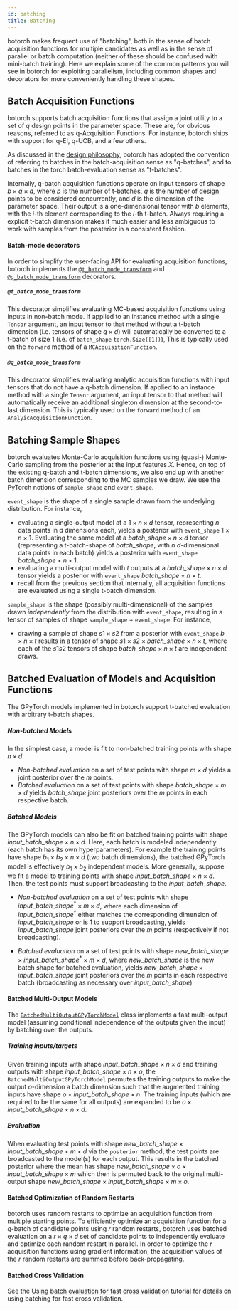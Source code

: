 ```yaml
---
id: batching
title: Batching
---
```


botorch makes frequent use of "batching", both in the sense of batch acquisition
functions for multiple candidates as well as in the sense of parallel or batch
computation (neither of these should be confused with mini-batch training).
Here we explain some of the common patterns you will see in botorch for
exploiting parallelism, including common shapes and decorators for more
conveniently handling these shapes.


## Batch Acquisition Functions

botorch supports batch acquisition functions that assign a joint utility to a
set of $q$ design points in the parameter space. These are, for obvious reasons,
referred to as q-Acquisition Functions. For instance, botorch ships with support
for q-EI, q-UCB, and a few others.

As discussed in the
[design philosophy](design_philosophy#batching-batching-batching),
botorch has adopted the convention of referring to batches in the
batch-acquisition sense as "q-batches", and to batches in the torch
batch-evaluation sense as "t-batches".

Internally, q-batch acquisition functions operate on input tensors of shape
$b \times q \times d$, where $b$ is the number of t-batches, $q$ is the number
of design points to be considered concurrently, and $d$ is the dimension of the
parameter space. Their output is a one-dimensional tensor with $b$ elements,
with the $i$-th element corresponding to the $i$-th t-batch. Always requiring a
explicit t-batch dimension makes it much easier and less ambiguous to work with
samples from the posterior in a consistent fashion.

#### Batch-mode decorators

In order to simplify the user-facing API for evaluating acquisition functions,  
botorch implements the
[`@t_batch_mode_transform`](../api/utils.html#botorch.utils.transforms.t_batch_mode_transform)
and
[`@q_batch_mode_transform`](../api/utils.html#botorch.utils.transforms.q_batch_mode_transform)
decorators.

##### `@t_batch_mode_transform`

This decorator simplifies evaluating MC-based acquisition functions using
inputs in non-batch mode. If applied to an instance method with a single `Tensor`
argument, an input tensor to that method without a t-batch dimension (i.e.
tensors of shape $q \times d$) will automatically be converted to a t-batch of
size 1 (i.e. of `batch_shape` `torch.Size([1])`), This is typically used on the
`forward` method of a `MCAcquisitionFunction`.


##### `@q_batch_mode_transform`

This decorator simplifies evaluating analytic acquisition functions with input
tensors that do not have a q-batch dimension. If applied to an instance method
with a single `Tensor` argument, an input tensor to that method will
automatically receive an additional singleton dimension at the second-to-last
dimension. This is typically used on the `forward` method of an
`AnalyicAcquisitionFunction`.



## Batching Sample Shapes

botorch evaluates Monte-Carlo acquisition functions using (quasi-) Monte-Carlo
sampling from the posterior at the input features $X$. Hence, on top of the
existing q-batch and t-batch dimensions, we also end up with another batch
dimension corresponding to the MC samples we draw. We use the PyTorch notions of
`sample_shape` and `event_shape`.

`event_shape` is the shape of a single sample drawn from the underlying
distribution. For instance,
- evaluating a single-output model at a $1 \times n \times d$ tensor,
  representing $n$ data points in $d$ dimensions each, yields a posterior with
  `event_shape` $1 \times n \times 1$. Evaluating the same model at a
  $\textit{batch_shape} \times n \times d$ tensor (representing a t-batch-shape
  of $\textit{batch_shape}$, with $n$ $d$-dimensional data points in each batch)
  yields a posterior with `event_shape` $\textit{batch_shape} \times n \times 1$.
- evaluating a multi-output model with $t$ outputs at a $\textit{batch_shape}   
  \times n \times d$ tensor yields a posterior with `event_shape`
  $\textit{batch_shape} \times n \times t$.
- recall from the previous section that internally, all acquisition functions
  are evaluated using a single t-batch dimension.

`sample_shape` is the shape (possibly multi-dimensional) of the samples drawn
*independently* from the distribution with `event_shape`, resulting in a tensor
of samples of shape `sample_shape` + `event_shape`. For instance,
- drawing a sample of shape $s1 \times s2$ from a posterior with `event_shape`
  $b \times n \times t$ results in a tensor of shape
  $s1 \times s2 \times \textit{batch_shape} \times n \times t$, where each of
  the $s1 s2$ tensors of shape $\textit{batch_shape} \times n \times t$ are
  independent draws.


## Batched Evaluation of Models and Acquisition Functions
The GPyTorch models implemented in botorch support t-batched evaluation with
arbitrary t-batch shapes.

##### Non-batched Models

In the simplest case, a model is fit to non-batched training points with shape
$n \times d$.
- *Non-batched evaluation* on a set of test points with shape $m \times d$
  yields a joint posterior over the $m$ points.
- *Batched evaluation* on a set of test points with shape
  $\textit{batch_shape} \times m \times d$ yields $\textit{batch_shape}$
  joint posteriors over the $m$ points in each respective batch.

##### Batched Models
The GPyTorch models can also be fit on batched training points with shape
$\textit{input_batch_shape} \times n \times d$. Here, each batch is modeled
independently (each batch has its own hyperparameters).
For example the training points have shape $b_1 \times b_2 \times n \times d$
(two batch dimensions), the batched GPyTorch model is effectively $b_1 \times b_2$
independent models. More generally, suppose we fit a model to training points
with shape $\textit{input_batch_shape} \times n \times d$.
Then, the test points must support broadcasting to the $\textit{input_batch_shape}$.

* *Non-batched evaluation* on a set of test points with shape
  $\textit{input_batch_shape}^* \times m \times d$, where each dimension of
  $\textit{input_batch_shape}^*$ either matches the corresponding dimension of
  $\textit{input_batch_shape}$ or is 1 to support broadcasting, yields
  $\textit{input_batch_shape}$ joint posteriors over the $m$ points
  (respectively if not broadcasting).

* *Batched evaluation* on a set of test points with shape
  $\textit{new_batch_shape} \times \textit{input_batch_shape}^* \times m \times d$,
  where $\textit{new_batch_shape}$ is the new batch shape for batched evaluation,
  yields $\textit{new_batch_shape} \times \textit{input_batch_shape}$ joint
  posteriors over the $m$ points in each respective batch (broadcasting as
  necessary over $\textit{input_batch_shape}$)

#### Batched Multi-Output Models
The [`BatchedMultiOutputGPyTorchModel`](../api/models.html#batchedmultioutputgpytorchmodel)
class implements a fast multi-output model (assuming conditional independence of
the outputs given the input) by batching over the outputs.

##### Training inputs/targets
Given training inputs with shape $\textit{input_batch_shape} \times n \times d$
and training outputs with shape $\textit{input_batch_shape} \times n \times o$,
the `BatchedMultiOutputGPyTorchModel` permutes the training outputs to make the
output $o$-dimension a batch dimension such that the augmented training inputs
have shape $o \times \textit{input_batch_shape} \times n$. The training inputs
(which are required to be the same for all outputs) are expanded to be
$o \times \textit{input_batch_shape} \times n \times d$.

##### Evaluation
When evaluating test points with shape
$\textit{new_batch_shape} \times \textit{input_batch_shape} \times m \times d$
via the `posterior` method, the test points are broadcasted to the model(s) for
each output. This results in the batched posterior where the mean has shape
$\textit{new_batch_shape} \times o \times \textit{input_batch_shape} \times m$
which then is permuted back to the original multi-output shape
$\textit{new_batch_shape} \times \textit{input_batch_shape} \times m \times o$.

#### Batched Optimization of Random Restarts
botorch uses random restarts to optimize an acquisition function from multiple
starting points. To efficiently optimize an acquisition function for a $q$-batch
of candidate points using $r$ random restarts, botorch uses batched
evaluation on a $r \times q \times d$ set of candidate points to independently
evaluate and optimize each random restart in parallel.
In order to optimize the $r$ acquisition functions using gradient information,
the acquisition values of the $r$ random restarts are summed before
back-propagating.

#### Batched Cross Validation
See the
[Using batch evaluation for fast cross validation](../tutorials/batch_mode_cross_validation)
tutorial for details on using batching for fast cross validation.
